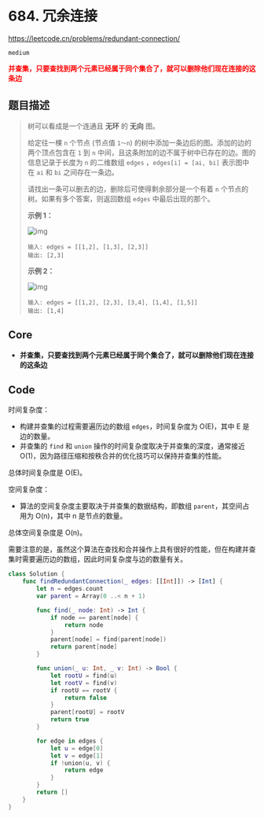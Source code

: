 # 684. 冗余连接

https://leetcode.cn/problems/redundant-connection/

`medium`

**<font color=red>并查集，只要查找到两个元素已经属于同个集合了，就可以删除他们现在连接的这条边</font>**

## 题目描述

> 树可以看成是一个连通且 **无环** 的 **无向** 图。
>
> 给定往一棵 `n` 个节点 (节点值 `1～n`) 的树中添加一条边后的图。添加的边的两个顶点包含在 `1` 到 `n` 中间，且这条附加的边不属于树中已存在的边。图的信息记录于长度为 `n` 的二维数组 `edges` ，`edges[i] = [ai, bi]` 表示图中在 `ai` 和 `bi` 之间存在一条边。
>
> 请找出一条可以删去的边，删除后可使得剩余部分是一个有着 `n` 个节点的树。如果有多个答案，则返回数组 `edges` 中最后出现的那个。
>
>  
>
> **示例 1：**
>
> ![img](https://pic.leetcode-cn.com/1626676174-hOEVUL-image.png)
>
> ```
> 输入: edges = [[1,2], [1,3], [2,3]]
> 输出: [2,3]
> ```
>
> **示例 2：**
>
> ![img](https://pic.leetcode-cn.com/1626676179-kGxcmu-image.png)
>
> ```
> 输入: edges = [[1,2], [2,3], [3,4], [1,4], [1,5]]
> 输出: [1,4]
> ```



## Core

- **并查集，只要查找到两个元素已经属于同个集合了，就可以删除他们现在连接的这条边**

  

## Code

时间复杂度：

- 构建并查集的过程需要遍历边的数组 `edges`，时间复杂度为 O(E)，其中 E 是边的数量。
- 并查集的 `find` 和 `union` 操作的时间复杂度取决于并查集的深度，通常接近 O(1)，因为路径压缩和按秩合并的优化技巧可以保持并查集的性能。

总体时间复杂度是 O(E)。

空间复杂度：

- 算法的空间复杂度主要取决于并查集的数据结构，即数组 `parent`，其空间占用为 O(n)，其中 n 是节点的数量。

总体空间复杂度是 O(n)。

需要注意的是，虽然这个算法在查找和合并操作上具有很好的性能，但在构建并查集时需要遍历边的数组，因此时间复杂度与边的数量有关。

```swift
class Solution {
    func findRedundantConnection(_ edges: [[Int]]) -> [Int] {
        let n = edges.count
        var parent = Array(0 ..< n + 1)

        func find(_ node: Int) -> Int {
            if node == parent[node] {
                return node
            }
            parent[node] = find(parent[node])
            return parent[node]
        }

        func union(_ u: Int, _ v: Int) -> Bool {
            let rootU = find(u)
            let rootV = find(v)
            if rootU == rootV {
                return false
            }
            parent[rootU] = rootV
            return true
        }

        for edge in edges {
            let u = edge[0]
            let v = edge[1]
            if !union(u, v) {
                return edge
            }
        }
        return []
    }
}
```

